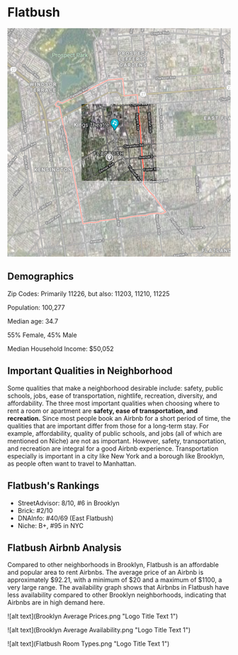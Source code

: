 

# Flatbush
![alt text](flatbushmap2.png "Logo Title Text 1")  

## Demographics

Zip Codes: Primarily 11226, but also: 11203, 11210, 11225  

Population: 100,277  

Median age: 34.7  

55% Female, 45% Male  

Median Household Income: $50,052  


## Important Qualities in Neighborhood  

Some qualities that make a neighborhood desirable include: safety, public schools, jobs, ease of transportation, nightlife, recreation, diversity, and affordability. The three most important qualities when choosing where to rent a room or apartment are **safety, ease of transportation, and recreation.** Since most people book an Airbnb for a short period of time, the qualities that are important differ from those for a long-term stay. For example, affordability, quality of public schools, and jobs (all of which are mentioned on Niche) are not as important. However, safety, transportation, and recreation are integral for a good Airbnb experience. Transportation especially is important in a city like New York and a borough like Brooklyn, as people often want to travel to Manhattan.

## Flatbush's Rankings  

* StreetAdvisor: 8/10, #6 in Brooklyn
* Brick: #2/10
* DNAInfo: #40/69 (East Flatbush)
* Niche: B+, #95 in NYC  


## Flatbush Airbnb Analysis
Compared to other neighborhoods in Brooklyn, Flatbush is an affordable and popular area to rent Airbnbs. The average price of an Airbnb is approximately $92.21, with a minimum of $20 and a maximum of $1100, a very large range. The availability graph shows that Airbnbs in Flatbush have less availability compared to other Brooklyn neighborhoods, indicating that Airbnbs are in high demand here.

![alt text](Brooklyn Average Prices.png "Logo Title Text 1")  

![alt text](Brooklyn Average Availability.png "Logo Title Text 1")  

![alt text](Flatbush Room Types.png "Logo Title Text 1")  



